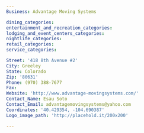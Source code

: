 ```yaml
---
Business: Advantage Moving Systems

dining_categories:
entertainment_and_recreation_categories:
lodging_and_event_centers_categories:
nightlife_categories:
retail_categories:
service_categories:

Street: '418 8th Avenue #2'
City: Greeley
State: Colorado
Zip: '80631'
Phone: (970) 388-7677
Fax:
Website: 'http://www.advantage-movingsystems.com/'
Contact_Name: Esau Soto
Contact_Email: advantagemovingsystems@yahoo.com
Coordinates: '40.429354, -104.690387'
Logo_image_path: 'http://placehold.it/200x200'

---
```



